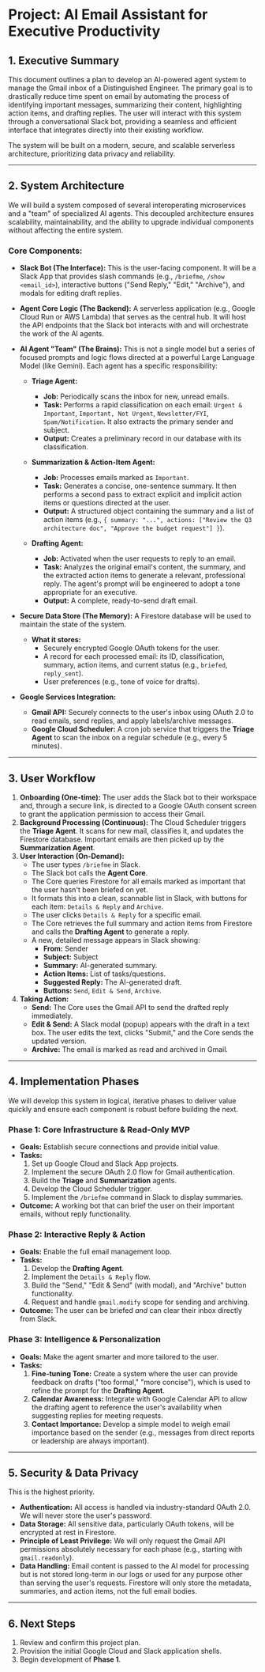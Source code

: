# Project: AI Email Assistant for Executive Productivity

## 1. Executive Summary

This document outlines a plan to develop an AI-powered agent system to manage the Gmail inbox of a Distinguished Engineer. The primary goal is to drastically reduce time spent on email by automating the process of identifying important messages, summarizing their content, highlighting action items, and drafting replies. The user will interact with this system through a conversational Slack bot, providing a seamless and efficient interface that integrates directly into their existing workflow.

The system will be built on a modern, secure, and scalable serverless architecture, prioritizing data privacy and reliability.

---

## 2. System Architecture

We will build a system composed of several interoperating microservices and a "team" of specialized AI agents. This decoupled architecture ensures scalability, maintainability, and the ability to upgrade individual components without affecting the entire system.

### Core Components:

* **Slack Bot (The Interface):** This is the user-facing component. It will be a Slack App that provides slash commands (e.g., `/briefme`, `/show <email_id>`), interactive buttons ("Send Reply," "Edit," "Archive"), and modals for editing draft replies.

* **Agent Core Logic (The Backend):** A serverless application (e.g., Google Cloud Run or AWS Lambda) that serves as the central hub. It will host the API endpoints that the Slack bot interacts with and will orchestrate the work of the AI agents.

* **AI Agent "Team" (The Brains):** This is not a single model but a series of focused prompts and logic flows directed at a powerful Large Language Model (like Gemini). Each agent has a specific responsibility:

    * **Triage Agent:**
        * **Job:** Periodically scans the inbox for new, unread emails.
        * **Task:** Performs a rapid classification on each email: `Urgent & Important`, `Important, Not Urgent`, `Newsletter/FYI`, `Spam/Notification`. It also extracts the primary sender and subject.
        * **Output:** Creates a preliminary record in our database with its classification.

    * **Summarization & Action-Item Agent:**
        * **Job:** Processes emails marked as `Important`.
        * **Task:** Generates a concise, one-sentence summary. It then performs a second pass to extract explicit and implicit action items or questions directed at the user.
        * **Output:** A structured object containing the summary and a list of action items (e.g., `{ summary: "...", actions: ["Review the Q3 architecture doc", "Approve the budget request"] }`).

    * **Drafting Agent:**
        * **Job:** Activated when the user requests to reply to an email.
        * **Task:** Analyzes the original email's content, the summary, and the extracted action items to generate a relevant, professional reply. The agent's prompt will be engineered to adopt a tone appropriate for an executive.
        * **Output:** A complete, ready-to-send draft email.

* **Secure Data Store (The Memory):** A Firestore database will be used to maintain the state of the system.
    * **What it stores:**
        * Securely encrypted Google OAuth tokens for the user.
        * A record for each processed email: its ID, classification, summary, action items, and current status (e.g., `briefed`, `reply_sent`).
        * User preferences (e.g., tone of voice for drafts).

* **Google Services Integration:**
    * **Gmail API:** Securely connects to the user's inbox using OAuth 2.0 to read emails, send replies, and apply labels/archive messages.
    * **Google Cloud Scheduler:** A cron job service that triggers the **Triage Agent** to scan the inbox on a regular schedule (e.g., every 5 minutes).

---

## 3. User Workflow

1.  **Onboarding (One-time):** The user adds the Slack bot to their workspace and, through a secure link, is directed to a Google OAuth consent screen to grant the application permission to access their Gmail.
2.  **Background Processing (Continuous):** The Cloud Scheduler triggers the **Triage Agent**. It scans for new mail, classifies it, and updates the Firestore database. Important emails are then picked up by the **Summarization Agent**.
3.  **User Interaction (On-Demand):**
    * The user types `/briefme` in Slack.
    * The Slack bot calls the **Agent Core**.
    * The Core queries Firestore for all emails marked as important that the user hasn't been briefed on yet.
    * It formats this into a clean, scannable list in Slack, with buttons for each item: `Details & Reply` and `Archive`.
    * The user clicks `Details & Reply` for a specific email.
    * The Core retrieves the full summary and action items from Firestore and calls the **Drafting Agent** to generate a reply.
    * A new, detailed message appears in Slack showing:
        * **From:** Sender
        * **Subject:** Subject
        * **Summary:** AI-generated summary.
        * **Action Items:** List of tasks/questions.
        * **Suggested Reply:** The AI-generated draft.
        * **Buttons:** `Send`, `Edit & Send`, `Archive`.
4.  **Taking Action:**
    * **Send:** The Core uses the Gmail API to send the drafted reply immediately.
    * **Edit & Send:** A Slack modal (popup) appears with the draft in a text box. The user edits the text, clicks "Submit," and the Core sends the updated version.
    * **Archive:** The email is marked as read and archived in Gmail.

---

## 4. Implementation Phases

We will develop this system in logical, iterative phases to deliver value quickly and ensure each component is robust before building the next.

### Phase 1: Core Infrastructure & Read-Only MVP

* **Goals:** Establish secure connections and provide initial value.
* **Tasks:**
    1.  Set up Google Cloud and Slack App projects.
    2.  Implement the secure OAuth 2.0 flow for Gmail authentication.
    3.  Build the **Triage** and **Summarization** agents.
    4.  Develop the Cloud Scheduler trigger.
    5.  Implement the `/briefme` command in Slack to display summaries.
* **Outcome:** A working bot that can brief the user on their important emails, without reply functionality.

### Phase 2: Interactive Reply & Action

* **Goals:** Enable the full email management loop.
* **Tasks:**
    1.  Develop the **Drafting Agent**.
    2.  Implement the `Details & Reply` flow.
    3.  Build the "Send," "Edit & Send" (with modal), and "Archive" button functionality.
    4.  Request and handle `gmail.modify` scope for sending and archiving.
* **Outcome:** The user can be briefed *and* can clear their inbox directly from Slack.

### Phase 3: Intelligence & Personalization

* **Goals:** Make the agent smarter and more tailored to the user.
* **Tasks:**
    1.  **Fine-tuning Tone:** Create a system where the user can provide feedback on drafts ("too formal," "more concise"), which is used to refine the prompt for the **Drafting Agent**.
    2.  **Calendar Awareness:** Integrate with Google Calendar API to allow the drafting agent to reference the user's availability when suggesting replies for meeting requests.
    3.  **Contact Importance:** Develop a simple model to weigh email importance based on the sender (e.g., messages from direct reports or leadership are always important).

---

## 5. Security & Data Privacy

This is the highest priority.

* **Authentication:** All access is handled via industry-standard OAuth 2.0. We will never store the user's password.
* **Data Storage:** All sensitive data, particularly OAuth tokens, will be encrypted at rest in Firestore.
* **Principle of Least Privilege:** We will only request the Gmail API permissions absolutely necessary for each phase (e.g., starting with `gmail.readonly`).
* **Data Handling:** Email content is passed to the AI model for processing but is not stored long-term in our logs or used for any purpose other than serving the user's requests. Firestore will only store the metadata, summaries, and action items, not the full email bodies.

---

## 6. Next Steps

1.  Review and confirm this project plan.
2.  Provision the initial Google Cloud and Slack application shells.
3.  Begin development of **Phase 1**.
